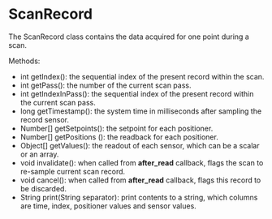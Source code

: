 # ScanRecord

The ScanRecord class contains the data acquired for one point during a scan. 


Methods:

  * int getIndex(): the sequential index of the present record within the scan. 
  * int getPass(): the number of the current scan pass.
  * int getIndexInPass(): the sequential index of the present record within the current scan pass. 
  * long getTimestamp(): the system time in milliseconds after sampling the record sensor. 
  * Number[] getSetpoints(): the setpoint for each positioner.
  * Number[] getPositions (): the readback for each positioner.
  * Object[] getValues(): the readout of each sensor, which can be a scalar or an array.
  * void invalidate():  when called from __after_read__ callback, flags the scan to re-sample current scan record.
  * void cancel():  when called from __after_read__ callback, flags this record to be discarded.
  * String print(String separator):  print contents to a string, which columns are time, index, positioner values and sensor values.
